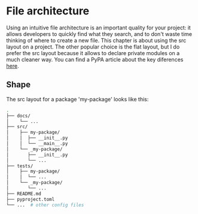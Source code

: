 # File architecture

Using an intuitive file architecture is an important quality for your project: it allows developers to quickly find what they search, and to don't waste time thinking of where to create a new file.
This chapter is about using the src layout on a project. The other popular choice is the flat layout, but I do prefer the src layout because it allows to declare private modules on a much cleaner way. You can find a PyPA article about the key diferences [here](https://packaging.python.org/en/latest/discussions/src-layout-vs-flat-layout/).

## Shape

The src layout for a package 'my-package' looks like this:

```sh
.
├── docs/
│    └── ...
├── src/
│    ├── my-package/
│    │  ├── __init__.py
│    │  └── __main__.py
│    └── _my-package/
│       ├── __init__.py
│       └── ...
├── tests/
│    ├── my-package/
│    │  └── ...
│    └── _my-package/
│       └── ...
├── README.md
├── pyproject.toml
└── ...  # other config files
```
